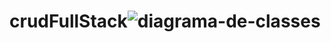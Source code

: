 # crudFullStack![diagrama-de-classes](https://user-images.githubusercontent.com/45945526/195913992-0ce078d5-7c30-48d1-815a-24cb1aa1cd2d.png)
